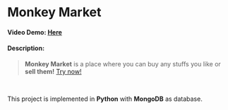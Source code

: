 # Monkey Market

#### Video Demo: [Here](https://google.com/)

#### Description:
>**Monkey Market** is a place where you can buy any stuffs you like or **sell them!** [Try now!](https://python-monkey-market.herokuapp.com/)
<br/>

This project is implemented in **Python** with **MongoDB** as database.
